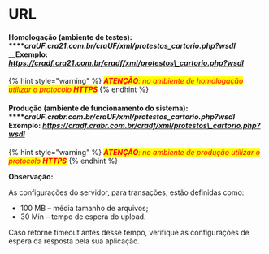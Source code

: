 # URL

#### **Homologação (ambiente de testes):** ****_**craUF**.cra21.com.br/**craUF**/xml/protestos\_cartorio.php?wsdl_ __Exemplo: _https://cradf.cra21.com.br/cradf/xml/protestos\_cartorio.php?wsdl_

{% hint style="warning" %}
_<mark style="color:red;background-color:yellow;"><mark style="color:red;">**ATENÇÃO**<mark style="color:red;"></mark><mark style="color:red;background-color:yellow;"><mark style="color:red;">:<mark style="color:red;"></mark> <mark style="color:red;background-color:yellow;"></mark><mark style="color:red;background-color:yellow;">no ambiente de homologação utilizar o protocolo</mark> <mark style="color:red;background-color:yellow;"></mark><mark style="color:red;background-color:yellow;">**HTTPS**</mark>_
{% endhint %}

#### **Produção (ambiente de funcionamento do sistema):** ****_**craUF**.crabr.com.br/**craUF**/xml/protestos\_cartorio.php?wsdl_ Exemplo: _https://cradf.crabr.com.br/cradf/xml/protestos\_cartorio.php?wsdl_

{% hint style="warning" %}
_<mark style="color:red;background-color:yellow;">**ATENÇÃO**</mark><mark style="color:red;background-color:yellow;">: no ambiente de produção utilizar o protocolo</mark> <mark style="color:red;background-color:yellow;"></mark><mark style="color:red;background-color:yellow;">**HTTPS**</mark>_
{% endhint %}

**Observação:**

As configurações do servidor, para transações, estão definidas como:

* 100 MB – média tamanho de arquivos;
* 30 Min – tempo de espera do upload.

Caso retorne timeout antes desse tempo, verifique as configurações de espera da resposta pela sua aplicação.
